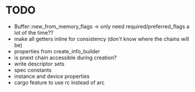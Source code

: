 # TODO

- Buffer::new_from_memory_flags -> only need required/preferred_flags a lot of the time??
- make all getters inline for consistency (don't know where the chains will be)
- properties from create_info_builder
- is pnext chain accessible during creation?
- write descriptor sets
- spec constants
- instance and device properties
- cargo feature to use rc instead of arc